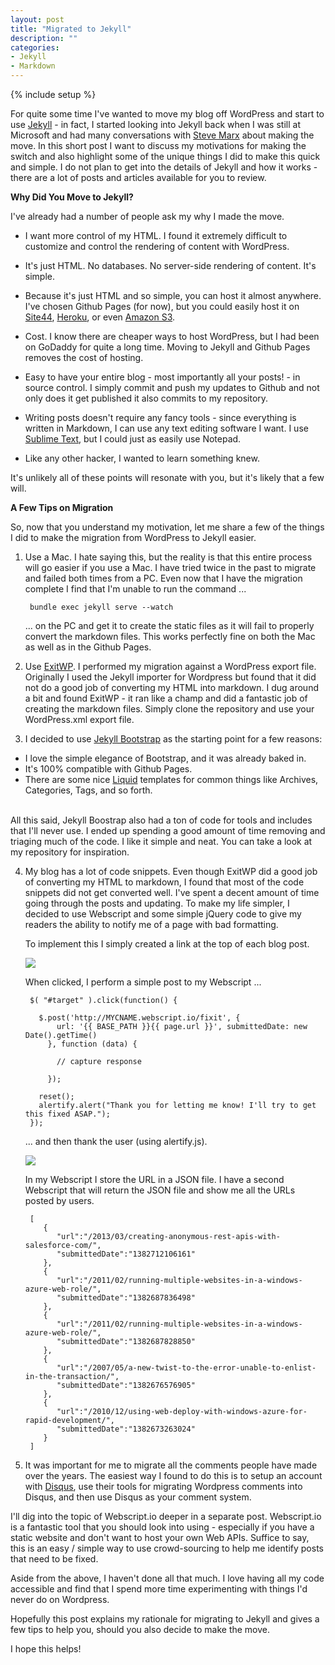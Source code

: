 ```yaml
---
layout: post
title: "Migrated to Jekyll"
description: ""
categories:
- Jekyll
- Markdown
---
```

{% include setup %}

For quite some time I've wanted to move my blog off  WordPress and start to use [Jekyll](http://jekyllrb.com/) - in fact, I started looking into Jekyll back when I was still at Microsoft and had many conversations with [Steve Marx](http://blog.smarx.com/) about making the move. In this short post I want to discuss my motivations for making the switch and also highlight some of the unique things I did to make this quick and simple. I do not plan to get into the details of Jekyll and how it works - there are a lot of posts and articles available for you to review.

**Why Did You Move to Jekyll?**

I've already had a number of people ask my why I made the move.

* I want more control of my HTML. I found it extremely difficult to customize and control the rendering of content with WordPress.

* It's just HTML. No databases. No server-side rendering of content. It's simple.

* Because it's just HTML and so simple, you can host it almost anywhere. I've chosen Github Pages (for now), but you could easily host it on [Site44](http://www.site44.com/), [Heroku](https://www.heroku.com/), or even [Amazon S3](http://www.allthingsdistributed.com/2011/08/Jekyll-amazon-s3.html).

* Cost. I know there are cheaper ways to host WordPress, but I had been on GoDaddy for quite a long time. Moving to Jekyll and Github Pages removes the cost of hosting.

* Easy to have your entire blog - most importantly all your posts! - in source control. I simply commit and push my updates to Github and not only does it get published it also commits to my repository.

* Writing posts doesn't require any fancy tools - since everything is written in Markdown, I can use any text editing software I want. I use [Sublime Text](http://www.sublimetext.com/), but I could just as easily use Notepad.

* Like any other hacker, I wanted to learn something knew.

It's unlikely all of these points will resonate with you, but it's likely that a few will.

**A Few Tips on Migration**

So, now that you understand my motivation, let me share a few of the things I did to make the migration from WordPress to Jekyll easier.

1. Use a Mac. I hate saying this, but the reality is that this entire process will go easier if you use a Mac. I have tried twice in the past to migrate and failed both times from a PC. Even now that I have the migration complete I find that I'm unable to run the command ...

		bundle exec jekyll serve --watch

	... on the PC and get it to create the static files as it will fail to properly convert the markdown files. This works perfectly fine on both the Mac as well as in the Github Pages.

2. Use [ExitWP](https://github.com/thomasf/exitwp). I performed my migration against a WordPress export file. Originally I used the Jekyll importer for Wordpress but found that it did not do a good job of converting my HTML into markdown. I dug around a bit and found ExitWP - it ran like a champ and did a fantastic job of creating the markdown files. Simply clone the repository and use your WordPress.xml export file.

3. I decided to use [Jekyll Bootstrap](http://jekyllbootstrap.com/) as the starting point for a few reasons:
  * I love the simple elegance of Bootstrap, and it was already baked in.
  * It's 100% compatible with Github Pages.
  * There are some nice [Liquid](https://github.com/Shopify/liquid) templates for common things like Archives, Categories, Tags, and so forth.

  <br/>
	All this said, Jekyll Boostrap also had a ton of code for tools and includes that I'll never use. I ended up spending a good amount of time removing and triaging much of the code. I like it simple and neat. You can take a look at my repository for inspiration.

4. My blog has a lot of code snippets. Even though ExitWP did a good job of converting my HTML to markdown, I found that most of the code snippets did not get converted well. I've spent a decent amount of time going through the posts and updating. To make my life simpler, I decided to use Webscript and some simple jQuery code to give my readers the ability to notify me of a page with bad formatting.

	To implement this I simply created a link at the top of each blog post. 

	![](http://wadewegner.blob.core.windows.net/wordpress/2013/10/2013-10-25-PardonOurDust.JPG)

	When clicked, I perform a simple post to my Webscript ...

		$( "#target" ).click(function() {
		
		  $.post('http://MYCNAME.webscript.io/fixit', {
		      url: '{{ BASE_PATH }}{{ page.url }}', submittedDate: new Date().getTime()
		    }, function (data) {
		    
		      // capture response
		
		    });
		
		  reset();
		  alertify.alert("Thank you for letting me know! I'll try to get this fixed ASAP.");
		});

	... and then thank the user (using alertify.js).

	![](http://wadewegner.blob.core.windows.net/wordpress/2013/10/2013-10-25-ThankYou.JPG)

	In my Webscript I store the URL in a JSON file. I have a second Webscript that will return the JSON file and show me all the URLs posted by users.

		[
		   {
		      "url":"/2013/03/creating-anonymous-rest-apis-with-salesforce-com/",
		      "submittedDate":"1382712106161"
		   },
		   {
		      "url":"/2011/02/running-multiple-websites-in-a-windows-azure-web-role/",
		      "submittedDate":"1382687836498"
		   },
		   {
		      "url":"/2011/02/running-multiple-websites-in-a-windows-azure-web-role/",
		      "submittedDate":"1382687828850"
		   },
		   {
		      "url":"/2007/05/a-new-twist-to-the-error-unable-to-enlist-in-the-transaction/",
		      "submittedDate":"1382676576905"
		   },
		   {
		      "url":"/2010/12/using-web-deploy-with-windows-azure-for-rapid-development/",
		      "submittedDate":"1382673263024"
		   }
		]

5. It was important for me to migrate all the comments people have made over the years. The easiest way I found to do this is to setup an account with [Disqus](http://disqus.com/), use their tools for migrating Wordpress comments into Disqus, and then use Disqus as your comment system.

I'll dig into the topic of Webscript.io deeper in a separate post. Webscript.io is a fantastic tool that you should look into using - especially if you have a static website and don't want to host your own Web APIs. Suffice to say, this is an easy / simple way to use crowd-sourcing to help me identify posts that need to be fixed.

Aside from the above, I haven't done all that much. I love having all my code accessible and find that I spend more time experimenting with things I'd never do on Wordpress.

Hopefully this post explains my rationale for migrating to Jekyll and gives a few tips to help you, should you also decide to make the move.

I hope this helps!